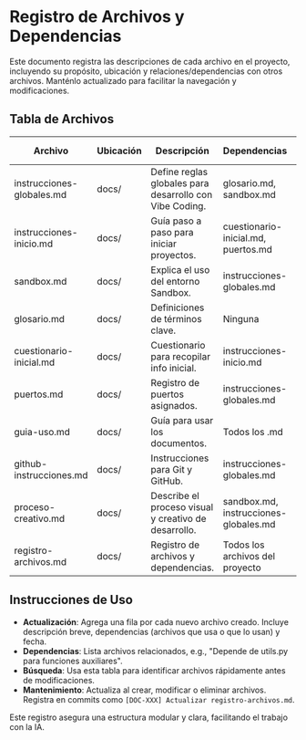 # Registro de Archivos y Dependencias

Este documento registra las descripciones de cada archivo en el proyecto, incluyendo su propósito, ubicación y relaciones/dependencias con otros archivos. Manténlo actualizado para facilitar la navegación y modificaciones.

## Tabla de Archivos

| Archivo | Ubicación | Descripción | Dependencias | Última Modificación |
|---------|-----------|-------------|--------------|---------------------|
| instrucciones-globales.md | docs/ | Define reglas globales para desarrollo con Vibe Coding. | glosario.md, sandbox.md | [Fecha] |
| instrucciones-inicio.md | docs/ | Guía paso a paso para iniciar proyectos. | cuestionario-inicial.md, puertos.md | [Fecha] |
| sandbox.md | docs/ | Explica el uso del entorno Sandbox. | instrucciones-globales.md | [Fecha] |
| glosario.md | docs/ | Definiciones de términos clave. | Ninguna | [Fecha] |
| cuestionario-inicial.md | docs/ | Cuestionario para recopilar info inicial. | instrucciones-inicio.md | [Fecha] |
| puertos.md | docs/ | Registro de puertos asignados. | instrucciones-globales.md | [Fecha] |
| guia-uso.md | docs/ | Guía para usar los documentos. | Todos los .md | [Fecha] |
| github-instrucciones.md | docs/ | Instrucciones para Git y GitHub. | instrucciones-globales.md | [Fecha] |
| proceso-creativo.md | docs/ | Describe el proceso visual y creativo de desarrollo. | sandbox.md, instrucciones-globales.md | [Fecha] |
| registro-archivos.md | docs/ | Registro de archivos y dependencias. | Todos los archivos del proyecto | [Fecha] |

## Instrucciones de Uso

- **Actualización**: Agrega una fila por cada nuevo archivo creado. Incluye descripción breve, dependencias (archivos que usa o que lo usan) y fecha.
- **Dependencias**: Lista archivos relacionados, e.g., "Depende de utils.py para funciones auxiliares".
- **Búsqueda**: Usa esta tabla para identificar archivos rápidamente antes de modificaciones.
- **Mantenimiento**: Actualiza al crear, modificar o eliminar archivos. Registra en commits como `[DOC-XXX] Actualizar registro-archivos.md`.

Este registro asegura una estructura modular y clara, facilitando el trabajo con la IA.
